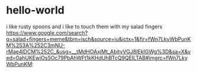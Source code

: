 # hello-world
i like rusty spoons and i like to touch them with my salad fingers https://www.google.com/search?q=salad+fingers+meme&tbm=isch&source=iu&ictx=1&fir=fWn7LkyWbPunKM%253A%252C3mNU-rMae4lDCM%252C_&usg=__tMdHOAxjMt_AbityVGJ8IEkIGWg%3D&sa=X&ved=0ahUKEwiOs5Oc79PbAhWFt1kKHdUhBTcQ9QEILTAB#imgrc=fWn7LkyWbPunKM:
